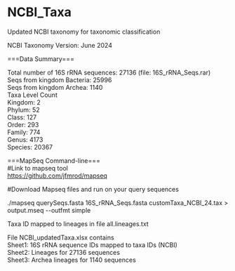 # NCBI_Taxa
Updated NCBI taxonomy for taxonomic classification

NCBI Taxonomy Version: June 2024

===Data Summary===

Total number of 16S rRNA sequences: 27136 (file: 16S_rRNA_Seqs.rar)\
Seqs from kingdom Bacteria: 25996\
Seqs from kingdom Archea: 1140\
Taxa Level Count\
Kingdom: 2\
Phylum: 52\
Class: 127\
Order: 293\
Family: 774\
Genus: 4173\
Species: 20367


===MapSeq Command-line===\
#Link to mapseq tool\
https://github.com/jfmrod/mapseq

#Download Mapseq files and run on your query sequences

./mapseq querySeqs.fasta 16S_rRNA_Seqs.fasta customTaxa_NCBI_24.tax > output.mseq --outfmt simple


Taxa ID mapped to lineages in file all.lineages.txt

File NCBI_updatedTaxa.xlsx contains\
Sheet1: 16S rRNA sequence IDs mapped to taxa IDs (NCBI)\
Sheet2: Lineages for 27136 sequences\
Sheet3: Archea lineages for 1140 sequences
